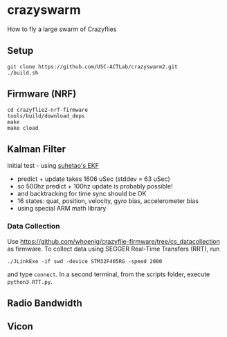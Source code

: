 # crazyswarm
How to fly a large swarm of Crazyflies

## Setup

```
git clone https://github.com/USC-ACTLab/crazyswarm2.git
./build.sh
```

## Firmware (NRF)

```
cd crazyflie2-nrf-firmware
tools/build/download_deps
make
make cload
```

## Kalman Filter
Initial test - using [suhetao's EKF](https://github.com/suhetao/stm32f4_mpu9250)

- predict + update takes 1606 uSec (stddev = 63 uSec)
- so 500hz predict + 100hz update is probably possible!
- and backtracking for time sync should be OK
- 16 states: quat, position, velocity, gyro bias, accelerometer bias
- using special ARM math library

### Data Collection

Use https://github.com/whoenig/crazyflie-firmware/tree/cs_datacollection as firmware.
To collect data using SEGGER Real-Time Transfers (RRT), run

```
./JLinkExe -if swd -device STM32F405RG -speed 2000
```

and type `connect`. In a second terminal, from the scripts folder, execute `python3 RTT.py`.

## Radio Bandwidth

## Vicon
